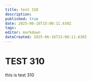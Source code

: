 ```yaml
---
title: test 310
description: 
published: true
date: 2025-06-16T15:00:11.630Z
tags: 
editor: markdown
dateCreated: 2025-06-16T15:00:11.630Z
---
```


# TEST 310
this is test 310
